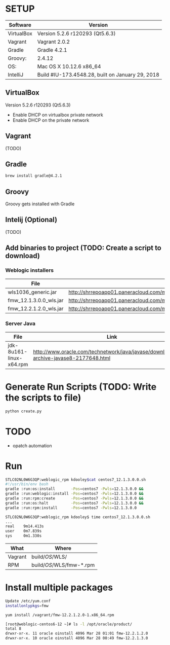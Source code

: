 
# SETUP 
|Software|Version|
|---|---|
|VirtualBox | Version 5.2.6 r120293 (Qt5.6.3)
|Vagrant    | Vagrant 2.0.2 
|Gradle     | Gradle 4.2.1 
|Groovy:    | 2.4.12 
|OS:        | Mac OS X 10.12.6 x86_64
|IntelliJ|Build #IU-173.4548.28, built on January 29, 2018

## VirtualBox
Version 5.2.6 r120293 (Qt5.6.3)

- Enable DHCP on virtualbox private network
- Enable DHCP on the private network

## Vagrant
(TODO)

## Gradle
```bash
brew install gradle@4.2.1
```

## Groovy
Groovy gets installed with Gradle

## Intelij (Optional) 
(TODO)

## Add binaries to project (TODO: Create a script to download) 
### Weblogic installers
|File|Link|
|---|---|
|wls1036_generic.jar|http://shrrepoapp01.paneracloud.com/mrepo/software/weblogic/10.3.6.0/wls1036_generic.jar
|fmw_12.1.3.0.0_wls.jar|http://shrrepoapp01.paneracloud.com/mrepo/software/weblogic/12.1.3.0.0/fmw_12.1.3.0.0_wls.jar
|fmw_12.2.1.2.0_wls.jar|http://shrrepoapp01.paneracloud.com/mrepo/software/weblogic/12.2.1.2.0/fmw_12.2.1.2.0_wls.jar

### Server Java
|File|Link|
|---|---|
|jdk-8u161-linux-x64.rpm | http://www.oracle.com/technetwork/java/javase/downloads/java-archive-javase8-2177648.html 


# Generate Run Scripts (TODO: Write the scripts to file)
```bash
python create.py
```
# TODO
- opatch automation
# Run
```bash
STLC02NL0W6G3QP:weblogic_rpm kdooley$cat centos7_12.1.3.0.0.sh 
#!/usr/bin/env bash
gradle :run:os:install       -Pos=centos7 -Pwls=12.1.3.0.0 &&
gradle :run:weblogic:install -Pos=centos7 -Pwls=12.1.3.0.0 &&
gradle :run:rpm:create       -Pos=centos7 -Pwls=12.1.3.0.0 &&
gradle :run:os:halt          -Pos=centos7 -Pwls=12.1.3.0.0 &&
gradle :run:rpm:install      -Pos=centos7 -Pwls=12.1.3.0.0

STLC02NL0W6G3QP:weblogic_rpm kdooley$ time centos7_12.1.3.0.0.sh 
...
real    9m14.413s
user    0m7.839s
sys     0m1.330s
```

What|Where
---|---
Vagrant | build/$OS/$WLS/
RPM|build/$OS/$WLS/fmw-*.rpm|






# Install multiple packages

```bash
Update /etc/yum.conf
installonlypkgs=fmw

yum install /vagrant/fmw-12.2.1.2.0-1.x86_64.rpm 

[root@weblogic-centos6-12 ~]# ls -l /opt/oracle/product/
total 8
drwxr-xr-x. 11 oracle oinstall 4096 Mar 28 01:01 fmw-12.2.1.2.0
drwxr-xr-x. 10 oracle oinstall 4096 Mar 28 00:49 fmw-12.2.1.3.0
```

